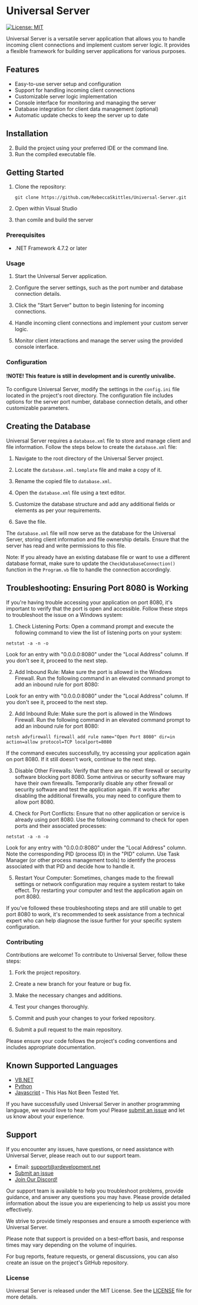 # Universal Server

[![License: MIT](https://img.shields.io/badge/License-MIT-blue.svg)](https://opensource.org/licenses/MIT)

Universal Server is a versatile server application that allows you to handle incoming client connections and implement custom server logic. It provides a flexible framework for building server applications for various purposes.

## Features

- Easy-to-use server setup and configuration
- Support for handling incoming client connections
- Customizable server logic implementation
- Console interface for monitoring and managing the server
- Database integration for client data management (optional)
- Automatic update checks to keep the server up to date

## Installation


2. Build the project using your preferred IDE or the command line.
3. Run the compiled executable file.

## Getting Started

1. Clone the repository:

   ```shell
   git clone https://github.com/RebeccaSkittles/Universal-Server.git

2. Open within Visual Studio
3. than comile and build the server

### Prerequisites

- .NET Framework 4.7.2 or later

### Usage

1. Start the Universal Server application.

2. Configure the server settings, such as the port number and database connection details.

3. Click the "Start Server" button to begin listening for incoming connections.

4. Handle incoming client connections and implement your custom server logic.

5. Monitor client interactions and manage the server using the provided console interface.

### Configuration

#### !NOTE! This feature is still in development and is curently univalibe.

To configure Universal Server, modify the settings in the `config.ini` file located in the project's root directory. The configuration file includes options for the server port number, database connection details, and other customizable parameters.

## Creating the Database

Universal Server requires a `database.xml` file to store and manage client and file information. Follow the steps below to create the `database.xml` file:

1. Navigate to the root directory of the Universal Server project.

2. Locate the `database.xml.template` file and make a copy of it.

3. Rename the copied file to `database.xml`.

4. Open the `database.xml` file using a text editor.

5. Customize the database structure and add any additional fields or elements as per your requirements.

6. Save the file.

The `database.xml` file will now serve as the database for the Universal Server, storing client information and file ownership details. Ensure that the server has read and write permissions to this file.

Note: If you already have an existing database file or want to use a different database format, make sure to update the `CheckDatabaseConnection()` function in the `Program.vb` file to handle the connection accordingly.

## Troubleshooting: Ensuring Port 8080 is Working

If you're having trouble accessing your application on port 8080, it's important to verify that the port is open and accessible. Follow these steps to troubleshoot the issue on a Windows system:

1. Check Listening Ports: Open a command prompt and execute the following command to view the list of listening ports on your system:

```netstat -a -n -o```

Look for an entry with "0.0.0.0:8080" under the "Local Address" column. If you don't see it, proceed to the next step.

2. Add Inbound Rule: Make sure the port is allowed in the Windows Firewall. Run the following command in an elevated command prompt to add an inbound rule for port 8080:


Look for an entry with "0.0.0.0:8080" under the "Local Address" column. If you don't see it, proceed to the next step.

2. Add Inbound Rule: Make sure the port is allowed in the Windows Firewall. Run the following command in an elevated command prompt to add an inbound rule for port 8080:

```netsh advfirewall firewall add rule name="Open Port 8080" dir=in action=allow protocol=TCP localport=8080```

If the command executes successfully, try accessing your application again on port 8080. If it still doesn't work, continue to the next step.

3. Disable Other Firewalls: Verify that there are no other firewall or security software blocking port 8080. Some antivirus or security software may have their own firewalls. Temporarily disable any other firewall or security software and test the application again. If it works after disabling the additional firewalls, you may need to configure them to allow port 8080.

4. Check for Port Conflicts: Ensure that no other application or service is already using port 8080. Use the following command to check for open ports and their associated processes:

```netstat -a -n -o```

Look for any entry with "0.0.0.0:8080" under the "Local Address" column. Note the corresponding PID (process ID) in the "PID" column. Use Task Manager (or other process management tools) to identify the process associated with that PID and decide how to handle it.

5. Restart Your Computer: Sometimes, changes made to the firewall settings or network configuration may require a system restart to take effect. Try restarting your computer and test the application again on port 8080.

If you've followed these troubleshooting steps and are still unable to get port 8080 to work, it's recommended to seek assistance from a technical expert who can help diagnose the issue further for your specific system configuration.

### Contributing

Contributions are welcome! To contribute to Universal Server, follow these steps:

1. Fork the project repository.

2. Create a new branch for your feature or bug fix.

3. Make the necessary changes and additions.

4. Test your changes thoroughly.

5. Commit and push your changes to your forked repository.

6. Submit a pull request to the main repository.

Please ensure your code follows the project's coding conventions and includes appropriate documentation.

## Known Supported Languages

- [VB.NET](https://www.visualstudio.com/)
- [Python](https://www.python.org/)
- [Javascript](https://www.javascript.com/) - This Has Not Been Tested Yet.

If you have successfully used Universal Server in another programming language, we would love to hear from you! Please [submit an issue](https://github.com/your/repository/issues) and let us know about your experience.

## Support

If you encounter any issues, have questions, or need assistance with Universal Server, please reach out to our support team.

- Email: support@xrdevelopment.net
- [Submit an issue](https://github.com/your/repository/issues)
- [Join Our Discord!](https://discord.gg/Edam9S2XAm)

Our support team is available to help you troubleshoot problems, provide guidance, and answer any questions you may have. Please provide detailed information about the issue you are experiencing to help us assist you more effectively.

We strive to provide timely responses and ensure a smooth experience with Universal Server.

Please note that support is provided on a best-effort basis, and response times may vary depending on the volume of inquiries.

For bug reports, feature requests, or general discussions, you can also create an issue on the project's GitHub repository.


### License

Universal Server is released under the MIT License. See the [LICENSE](LICENSE) file for more details.
